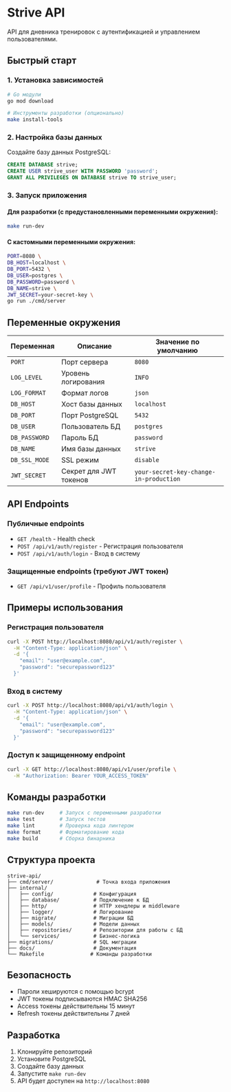 # Strive API

API для дневника тренировок с аутентификацией и управлением пользователями.

## Быстрый старт

### 1. Установка зависимостей

```bash
# Go модули
go mod download

# Инструменты разработки (опционально)
make install-tools
```

### 2. Настройка базы данных

Создайте базу данных PostgreSQL:

```sql
CREATE DATABASE strive;
CREATE USER strive_user WITH PASSWORD 'password';
GRANT ALL PRIVILEGES ON DATABASE strive TO strive_user;
```

### 3. Запуск приложения

#### Для разработки (с предустановленными переменными окружения):
```bash
make run-dev
```

#### С кастомными переменными окружения:
```bash
PORT=8080 \
DB_HOST=localhost \
DB_PORT=5432 \
DB_USER=postgres \
DB_PASSWORD=password \
DB_NAME=strive \
JWT_SECRET=your-secret-key \
go run ./cmd/server
```

## Переменные окружения

| Переменная | Описание | Значение по умолчанию |
|------------|----------|----------------------|
| `PORT` | Порт сервера | `8080` |
| `LOG_LEVEL` | Уровень логирования | `INFO` |
| `LOG_FORMAT` | Формат логов | `json` |
| `DB_HOST` | Хост базы данных | `localhost` |
| `DB_PORT` | Порт PostgreSQL | `5432` |
| `DB_USER` | Пользователь БД | `postgres` |
| `DB_PASSWORD` | Пароль БД | `password` |
| `DB_NAME` | Имя базы данных | `strive` |
| `DB_SSL_MODE` | SSL режим | `disable` |
| `JWT_SECRET` | Секрет для JWT токенов | `your-secret-key-change-in-production` |

## API Endpoints

### Публичные endpoints

- `GET /health` - Health check
- `POST /api/v1/auth/register` - Регистрация пользователя
- `POST /api/v1/auth/login` - Вход в систему

### Защищенные endpoints (требуют JWT токен)

- `GET /api/v1/user/profile` - Профиль пользователя

## Примеры использования

### Регистрация пользователя

```bash
curl -X POST http://localhost:8080/api/v1/auth/register \
  -H "Content-Type: application/json" \
  -d '{
    "email": "user@example.com",
    "password": "securepassword123"
  }'
```

### Вход в систему

```bash
curl -X POST http://localhost:8080/api/v1/auth/login \
  -H "Content-Type: application/json" \
  -d '{
    "email": "user@example.com",
    "password": "securepassword123"
  }'
```

### Доступ к защищенному endpoint

```bash
curl -X GET http://localhost:8080/api/v1/user/profile \
  -H "Authorization: Bearer YOUR_ACCESS_TOKEN"
```

## Команды разработки

```bash
make run-dev     # Запуск с переменными разработки
make test        # Запуск тестов
make lint        # Проверка кода линтером
make format      # Форматирование кода
make build       # Сборка бинарника
```

## Структура проекта

```
strive-api/
├── cmd/server/              # Точка входа приложения
├── internal/
│   ├── config/             # Конфигурация
│   ├── database/           # Подключение к БД
│   ├── http/               # HTTP хендлеры и middleware
│   ├── logger/             # Логирование
│   ├── migrate/            # Миграции БД
│   ├── models/             # Модели данных
│   ├── repositories/       # Репозитории для работы с БД
│   └── services/           # Бизнес-логика
├── migrations/             # SQL миграции
├── docs/                   # Документация
└── Makefile               # Команды разработки
```

## Безопасность

- Пароли хешируются с помощью bcrypt
- JWT токены подписываются HMAC SHA256
- Access токены действительны 15 минут
- Refresh токены действительны 7 дней

## Разработка

1. Клонируйте репозиторий
2. Установите PostgreSQL
3. Создайте базу данных
4. Запустите `make run-dev`
5. API будет доступен на `http://localhost:8080`
